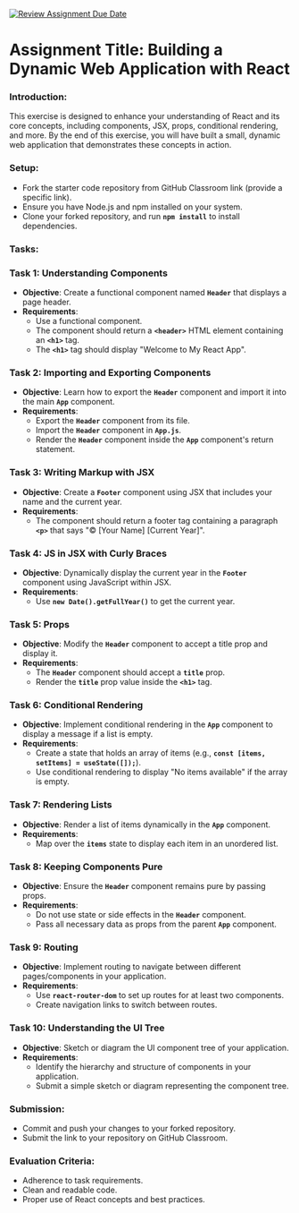 [![Review Assignment Due Date](https://classroom.github.com/assets/deadline-readme-button-22041afd0340ce965d47ae6ef1cefeee28c7c493a6346c4f15d667ab976d596c.svg)](https://classroom.github.com/a/OV5DoI4W)
# **Assignment Title: Building a Dynamic Web Application with React**

### Introduction:

This exercise is designed to enhance your understanding of React and its core concepts, including components, JSX, props, conditional rendering, and more. By the end of this exercise, you will have built a small, dynamic web application that demonstrates these concepts in action.

### Setup:

- Fork the starter code repository from GitHub Classroom link (provide a specific link).
- Ensure you have Node.js and npm installed on your system.
- Clone your forked repository, and run **`npm install`** to install dependencies.

### Tasks:

### **Task 1: Understanding Components**

- **Objective**: Create a functional component named **`Header`** that displays a page header.
- **Requirements**:
  - Use a functional component.
  - The component should return a **`<header>`** HTML element containing an **`<h1>`** tag.
  - The **`<h1>`** tag should display "Welcome to My React App".

### **Task 2: Importing and Exporting Components**

- **Objective**: Learn how to export the **`Header`** component and import it into the main **`App`** component.
- **Requirements**:
  - Export the **`Header`** component from its file.
  - Import the **`Header`** component in **`App.js`**.
  - Render the **`Header`** component inside the **`App`** component's return statement.

### **Task 3: Writing Markup with JSX**

- **Objective**: Create a **`Footer`** component using JSX that includes your name and the current year.
- **Requirements**:
  - The component should return a footer tag containing a paragraph **`<p>`** that says "© [Your Name] [Current Year]".

### **Task 4: JS in JSX with Curly Braces**

- **Objective**: Dynamically display the current year in the **`Footer`** component using JavaScript within JSX.
- **Requirements**:
  - Use **`new Date().getFullYear()`** to get the current year.

### **Task 5: Props**

- **Objective**: Modify the **`Header`** component to accept a title prop and display it.
- **Requirements**:
  - The **`Header`** component should accept a **`title`** prop.
  - Render the **`title`** prop value inside the **`<h1>`** tag.

### **Task 6: Conditional Rendering**

- **Objective**: Implement conditional rendering in the **`App`** component to display a message if a list is empty.
- **Requirements**:
  - Create a state that holds an array of items (e.g., **`const [items, setItems] = useState([]);`**).
  - Use conditional rendering to display "No items available" if the array is empty.

### **Task 7: Rendering Lists**

- **Objective**: Render a list of items dynamically in the **`App`** component.
- **Requirements**:
  - Map over the **`items`** state to display each item in an unordered list.

### **Task 8: Keeping Components Pure**

- **Objective**: Ensure the **`Header`** component remains pure by passing props.
- **Requirements**:
  - Do not use state or side effects in the **`Header`** component.
  - Pass all necessary data as props from the parent **`App`** component.

### **Task 9: Routing**

- **Objective**: Implement routing to navigate between different pages/components in your application.
- **Requirements**:
  - Use **`react-router-dom`** to set up routes for at least two components.
  - Create navigation links to switch between routes.

### **Task 10: Understanding the UI Tree**

- **Objective**: Sketch or diagram the UI component tree of your application.
- **Requirements**:
  - Identify the hierarchy and structure of components in your application.
  - Submit a simple sketch or diagram representing the component tree.

### Submission:

- Commit and push your changes to your forked repository.
- Submit the link to your repository on GitHub Classroom.

### Evaluation Criteria:

- Adherence to task requirements.
- Clean and readable code.
- Proper use of React concepts and best practices.
